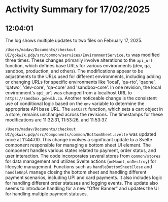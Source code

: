 # Activity Summary for 17/02/2025

## 12:04:01
The log shows multiple updates to two files on February 17, 2025.

`/Users/madav/Documents/checkout UI/gokwik.pdp/src/common/services/EnvironmentService.ts` was modified three times.  These changes primarily involve alterations to the `api_url` function, which defines base URLs for various environments (dev, qa, sandbox, production, and others).  The modifications appear to be adjustments to the URLs used for different environments, including adding or changing URLs for specific environments like 'local', 'qa-rto', 'qaone', 'qatwo', 'dev-core', 'qa-core' and 'sandbox-core'.  In one revision, the local environment's  `api_url` was changed from a localhost URL to `https://sandbox.gokwik.co`.  Another noticeable change is the consistent use of conditional logic based on the `env` variable to determine the appropriate API base URL. The `setCart` function, which sets a cart object in a store, remains unchanged across the revisions. The timestamps for these modifications are 11:32:31, 11:53:26, and 11:53:37.


`/Users/madav/Documents/checkout UI/gokwik.pdp/src/Components/common/BottomSheet.svelte` was updated once at 11:44:00.  This change involves a significant update to a Svelte component responsible for managing a bottom sheet UI element. The component handles various states related to payment, order status, and user interaction. The code incorporates several stores from `common/stores` for data management and utilizes Svelte actions (`onMount`, `onDestroy`) for lifecycle management. Functions such as `handleBottomSheetClose` and `handleOnpl` manage closing the bottom sheet and handling different payment scenarios, including UPI and card payments.  It also includes logic for handling different order statuses and logging events.  The update also seems to introduce handling for a new "Offer Banner" and updates the UI for handling multiple payment statuses.
